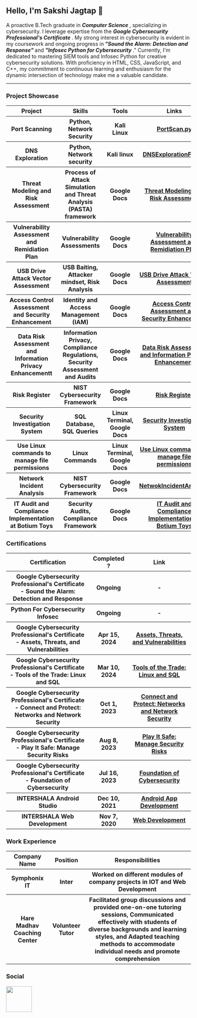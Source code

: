 <h2> Hello, I'm Sakshi Jagtap 🌱</h2>

<p> A proactive B.Tech graduate in <em> <b> Computer Science </b></em>, specializing in cybersecurity. I leverage expertise from the <em> <b>Google Cybersecurity Professional's Certificate  </b></em>. My strong interest in cybersecurity is evident in my coursework and ongoing progress in<em><b> "Sound the Alarm: Detection and Response" </b></em> and <em><b> "Infosec Python for Cybersecurity </b> </em>." Currently, I'm dedicated to mastering SIEM tools and Infosec Python for creative cybersecurity solutions. With proficiency in HTML, CSS, JavaScript, and C++, my commitment to continuous learning and enthusiasm for the dynamic intersection of technology make me a valuable candidate.</p>
<hr> 
 <h3> Project Showcase</h3>
 <table>
 <tr>
  <th> Project</th>
   <th> Skills</th>
   <th> Tools</th>
   <th> Links</th>
 </tr>
 <tr>
   <th>Port Scanning</th>
   <th> Python, Network Security</th>
   <th> Kali Linux</th>
   <th><a href = "https://github.com/SakshiPralhad/Projects/blob/main/PortScan.py"> PortScan.py</a></th>
 </tr>
 <tr>
   <th> DNS Exploration</th>
   <th>Python, Network security</th>
   <th> Kali linux </th>
   <th> <a href = "https://github.com/SakshiPralhad/Projects/tree/main/DNSExploration "> DNSExplorationFolder</a></th>
 </tr>
  <tr>
  <th> Threat Modeling and Risk Assessment</th>
   <th> Process of Attack Simulation and Threat Analysis (PASTA) framework</th>
   <th>Google Docs</th>
   <th> <a href = "https://github.com/SakshiPralhad/PASTAFramework">Threat Modeling and Risk Assessment</a></th>
 </tr>
  <tr>
  <th> Vulnerability Assessment and Remidiation Plan</th>
   <th>Vulnerability Assessments </th>
   <th> Google Docs</th>
   <th> <a href="https://github.com/SakshiPralhad/VulnerableAssessment">Vulnerability Assessment and Remidiation Plan</a></th>
 </tr>
  <tr>
  <th>USB Drive Attack Vector Assessment</th>
   <th>USB Baiting, Attacker mindset, Risk Analysis</th>
   <th> Google Docs</th>
   <th><a href="https://github.com/SakshiPralhad/USBBaiting">USB Drive Attack Vector Assessment</a></th>
 </tr>
  <tr>
  <th> Access Control Assessment and Security Enhancement</th>
   <th> Identity and Access Management (IAM)</th>
   <th>Google Docs</th>
   <th><a href="https://github.com/SakshiPralhad/AccessControl">Access Control Assessment and Security Enhancement</a></th>
 </tr>
  <tr>
  <th> Data Risk Assessment and Information Privacy Enhancementt</th>
   <th> Information Privacy, Compliance Regulations, Security Assessment and Audits</th>
   <th>Google Docs</th>
   <th><a href="https://github.com/SakshiPralhad/DataLeak">Data Risk Assessment and Information Privacy Enhancement</a></th>
 </tr>
 <tr>
   <th> Risk Register</th>
   <th>NIST Cybersecurity Framework</th>
   <th>Google Docs</th>
   <th> <a href = "https://github.com/SakshiPralhad/RiskRegister">Risk Register</a></th>
 </tr>
 <tr>
   <tr>
  <th> Security Investigation System</th>
   <th> SQL Database, SQL Queries</th>
   <th> Linux Terminal, Google Docs </th>
   <th><a href="https://github.com/SakshiPralhad/SqlQueries">Security Investigation System</a></th>
 </tr>
   <tr>
  <th> Use Linux commands to manage file permissions</th>
   <th> Linux Commands</th>
   <th> Linux Terminal, Google Docs</th>
   <th><a href="https://github.com/SakshiPralhad/Linux-File-Permission-">Use Linux commands to manage file permissions</a></th>
 </tr>
   <th>Network Incident Analysis </th>
   <th> NIST Cybersecurity Framework</th>
   <th> Google Docs</th>
   <th> <a href = "https://github.com/SakshiPralhad/NetworkIncidentAnalysis" > NetwokIncidentAnalysis</a></th>
 </tr>
 <tr>
  <th> IT Audit and Compliance Implementation at Botium Toys</th>
   <th> Security Audits, Compliance Framework </th>
   <th> Google Docs</th>
   <th><a href="https://github.com/SakshiPralhad/SecurityAudit">IT Audit and Compliance Implementation at Botium Toys</a></th>
 </tr>
 
 
   
 </table>
 <h3> Certifications </h3>
<table>
 <tr>
  <th> Certification</th>
   <th> Completed ?</th>
   <th> Link </th>
 </tr>
  <tr>
  <th>Google Cybersecurity Professional's Certificate - Sound the Alarm: Detection and Response </th>
   <th>Ongoing</th>
   <th> - </th>
 </tr>
  <tr>
  <th>Python For Cybersecurity Infosec</th>
   <th>Ongoing</th>
   <th> - </th>
 </tr>
 <tr>
  <th> Google Cybersecurity Professional's Certificate - Assets, Threats, and Vulnerabilities</th>
   <th>Apr 15, 2024</th>
   <th><a href = "https://drive.google.com/file/d/1Vaf-q6xD_4lqHeMtNanwmRboxzSAuDp4/view?usp=sharing">Assets, Threats, and Vulnerabilities</a> </th>
 </tr>
 <tr>
  <th>Google Cybersecurity Professional's Certificate - Tools of the Trade: Linux and SQL</th>
 <th>Mar 10, 2024</th>
  <th><a href="https://drive.google.com/file/d/1k2qBbCF47iYcHz41COE2Zeoy575sTioQ/view?usp=sharing">Tools of the Trade: Linux and SQL</a></th>
  </tr>
  <tr>
  <th> Google Cybersecurity Professional's Certificate - Connect and Protect: Networks and Network Security </th>
   <th> Oct 1, 2023</th>
   <th> <a href = "https://drive.google.com/file/d/1rCYcyfgyRwWAROTgbJ4nh9Gg2Dly7FfT/view?usp=sharing">Connect and Protect: Networks and Network Security</a> </th>
 </tr>
<tr>
  <th> Google Cybersecurity Professional's Certificate - Play It Safe: Manage Security Risks </th>
   <th>Aug 8, 2023</th>
   <th><a href = "https://drive.google.com/file/d/1JDt_Vyo1q_9hY42sr76w9pCICdq80Zch/view?usp=sharing">Play It Safe: Manage Security Risks </a></th>
 </tr>
<tr>
  <th> Google Cybersecurity Professional's Certificate - Foundation of Cybersecurity</th>
   <th>Jul 16,  2023</th>
   <th><a href="https://drive.google.com/file/d/1-l5-5EWgquCkmufHJn76C3SX2eesYfIc/view?usp=sharing"> Foundation of Cybersecurity</a> </th>
 </tr>
<tr>
  <th>INTERSHALA Android Studio</th>
   <th> Dec 10, 2021</th>
   <th> <a href="https://drive.google.com/file/d/1O2ea-YOQ4qS4x7syMPyxZlywUg-q7Qrb/view?usp=sharing">Android App Development</a> </th>
 </tr>
<tr>
  <th> INTERSHALA Web Development</th>
   <th> Nov 7, 2020</th>
   <th> <a href = "https://drive.google.com/file/d/1cSzM_jH_ewin2YZTY_Aatm2HgsqEehla/view?usp=sharing">Web Development</a> </th>
 </tr>
 

</table>
<h3> Work Experience </h3>
<table>
 <tr>
  <th>Company Name </th>
  <th>Position </th>
  <th>Responsibilities</th>
 </tr>
  <tr>
  <th>Symphonix IT</th>
  <th>Inter </th>
  <th>Worked on different modules of company projects in IOT and Web Development </th>
 </tr>
  <tr>
  <th>Hare Madhav Coaching Center </th>
  <th>Volunteer Tutor </th>
  <th>Facilitated group discussions and provided one-on-one tutoring sessions,
Communicated effectively with students of diverse backgrounds and learning styles, and 
Adapted teaching methods to accommodate individual needs and promote comprehension
</th>
 </tr>
</table>

<h3>Social</h3>
<a href = "https://www.linkedin.com/in/sakshi-jagtap-7837771a8/"><img src = "https://encrypted-tbn0.gstatic.com/images?q=tbn:ANd9GcToB5kZ3p6rX20iEz1XE6EaDhgGgSjEVOuRY8b2JDOyug&s" style = "width : 70px; height : 70px; display: inline-block;" ></a> 




